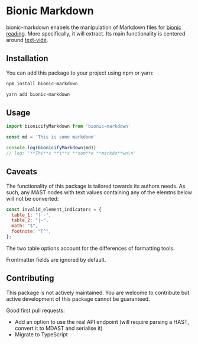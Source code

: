 # Bionic Markdown

bionic-markdown enabels the manipulation of Markdown files for [bionic reading](https://bionic-reading.com/). More specifically, it will extract. Its main functionality is centered around [text-vide](https://github.com/Gumball12/text-vide).

## Installation

You can add this package to your project using npm or yarn:

```bash
npm install bionic-markdown
```
```bash
yarn add bionic-markdown
```

## Usage

```js
import bionicifyMarkdown from 'bionic-markdown'

const md = 'This is some markdown'

console.log(bionicifyMarkdown(md))
// log: '**Thi**s **i**s **som**e **markdo**wn\n'
```

## Caveats

The functionality of this package is tailored towards its authors needs. As such, any MAST nodes with text values containing any of the elemtns below will not be converted:

```js
const invalid_element_indicators = {
  table_1: "| -",
  table_2: "|-",
  math: "$",
  footnote: "[^",
};
```

The two table options account for the differences of formatting tools.

Frontmatter fields are ignored by default.

## Contributing
This package is not actively maintained. You are welcome to contribute but active development of this package cannot be guaranteed.

Good first pull requests:
- Add an option to use the real API endpoint (will require parsing a HAST, convert it to MDAST and serialise it)
- Migrate to TypeScript
